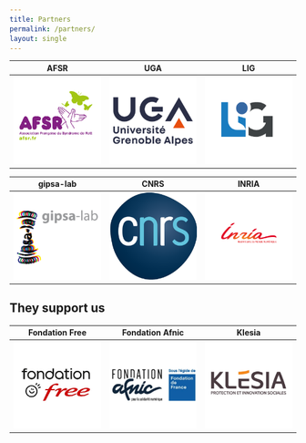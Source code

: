 ```yaml
---
title: Partners
permalink: /partners/
layout: single
---
```


<table>
  <thead>
    <tr>
      <th style="text-align: center">AFSR</th>
      <th style="text-align: center">UGA</th>
      <th style="text-align: center">LIG</th>
    </tr>
  </thead>
  <tbody>
    <tr>
      <td style="text-align: center;width: 33%;"><a href="https://afsr.fr/"><img src="../assets/images/userGuideImages/afsrlogo.png" alt="asfr"></a></td>
      <td style="text-align: center;width: 33%;"><a href="https://www.univ-grenoble-alpes.fr/"><img src="../assets/images/userGuideImages/UGA.png" alt="uga"></a></td>
      <td style="text-align: center;width: 33%;"><a href="https://www.liglab.fr/"><img src="../assets/images/userGuideImages/lig.png" alt="lig"></a></td>
    </tr>
  </tbody>
</table>
<table>
  <thead>
    <tr>
      <th style="text-align: center">gipsa-lab</th>
      <th style="text-align: center">CNRS</th>
      <th style="text-align: center">INRIA</th>
    </tr>
  </thead>
  <tbody>
    <tr>
      <td style="text-align: center;width: 33%;"><a href="http://www.gipsa-lab.fr/"><img src="../assets/images/userGuideImages/Gipsa_Lab.png" alt="gipsa"></a></td>
      <td style="text-align: center;width: 33%;"><a href="https://www.cnrs.fr/"><img src="../assets/images/userGuideImages/cnrs.png" alt="cnrs"></a></td>
      <td style="text-align: center;width: 33%;"><a href="https://www.inria.fr/"><img src="../assets/images/userGuideImages/inria.png" alt="inria"></a></td>
    </tr>
  </tbody>
</table>

## They support us

<table>
  <thead>
    <tr>
      <th style="text-align: center">Fondation Free</th>
      <th style="text-align: center">Fondation Afnic</th>
      <th style="text-align: center">Klesia</th>
    </tr>
  </thead>
  <tbody>
    <tr>
      <td style="text-align: center;width: 33%;"><a href="https://www.fondation-free.fr/"><img src="../assets/images/userGuideImages/free.jpg" alt="free"></a></td>
      <td style="text-align: center;width: 33%;"><a href="https://www.fondation-afnic.fr/"><img src="../assets/images/userGuideImages/afnic.jpg" alt="afnic"></a></td>
      <td style="text-align: center;width: 33%;"><a href="https://www.klesia.fr/"><img src="../assets/images/userGuideImages/klesia.jpg" alt="klesia"></a></td>
    </tr>
  </tbody>
</table>
